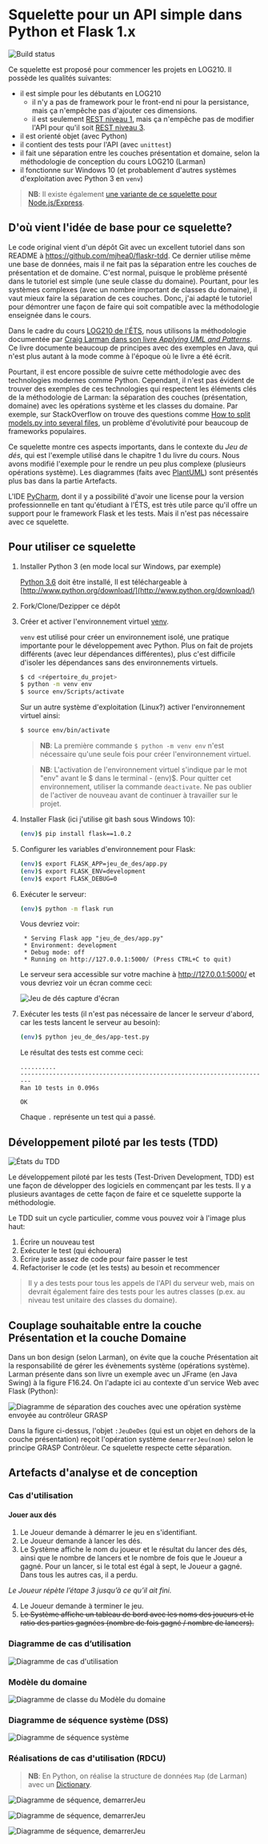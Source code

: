 # Squelette pour un API simple dans Python et Flask 1.x

![Build status](https://travis-ci.org/profcfuhrmanets/log210-jeu-de-des-python-flask.svg?branch=master)

Ce squelette est proposé pour commencer les projets en LOG210. Il possède les qualités suivantes:

- il est simple pour les débutants en LOG210 
  - il n'y a pas de framework pour le front-end ni pour la persistance, mais ça n'empêche pas d'ajouter ces dimensions.
  - il est seulement [REST niveau 1](https://restfulapi.net/richardson-maturity-model/#level-one), mais ça n'empêche pas de modifier l'API pour qu'il soit [REST niveau 3](https://restfulapi.net/richardson-maturity-model/#level-three).
- il est orienté objet (avec Python)
- il contient des tests pour l'API (avec `unittest`)
- il fait une séparation entre les couches présentation et domaine, selon la méthodologie de conception du cours LOG210 (Larman)
- il fonctionne sur Windows 10 (et probablement d'autres systèmes d'exploitation avec Python 3 en `venv`)  

> **NB**: Il existe également [une variante de ce squelette pour Node.js/Express](https://github.com/profcfuhrmanets/log210-jeu-de-des-node-express-ts).

## D'où vient l'idée de base pour ce squelette?

Le code original vient d'un dépôt Git avec un excellent tutoriel dans son README à https://github.com/mjhea0/flaskr-tdd. Ce dernier utilise même une base de données, mais il ne fait pas la
séparation entre les couches de présentation et de domaine. C'est normal, puisque le problème présenté dans le tutoriel est simple (une seule classe du domaine). Pourtant, pour les systèmes complexes (avec un nombre important de classes du domaine),
il vaut mieux faire la séparation de ces couches. Donc, j'ai adapté le tutoriel pour démontrer une façon de faire qui soit compatible avec la méthodologie enseignée dans le cours.

Dans le cadre du cours [LOG210 de l'ÉTS](https://www.etsmtl.ca/Programmes-Etudes/1er-cycle/Fiche-de-cours?Sigle=log210), nous utilisons la méthodologie documentée par [Craig Larman dans son livre *Applying UML and Patterns*](http://www.craiglarman.com/wiki/index.php?title=Book_Applying_UML_and_Patterns). Ce livre documente beaucoup de principes avec des exemples en Java, qui n'est plus autant à la mode comme à l'époque où le livre a été écrit.

Pourtant, il est encore possible de suivre cette méthodologie avec des technologies modernes comme Python. Cependant, il n'est pas évident de trouver des exemples de ces technologies qui respectent les éléments clés de la méthodologie de Larman: la séparation des couches (présentation, domaine) avec les opérations système et les classes du domaine. Par exemple, sur StackOverflow on trouve des questions comme [How to split models.py into several files](https://stackoverflow.com/q/6336664/1168342), un problème d'évolutivité pour beaucoup de frameworks populaires.

Ce squelette montre ces aspects importants, dans le contexte du *Jeu de dés*, qui est l'exemple utilisé dans le chapitre 1 du livre du cours. Nous avons modifié l'exemple pour le rendre un peu plus complexe (plusieurs opérations système). Les diagrammes (faits avec [PlantUML](https://stackoverflow.com/questions/32203610/how-to-integrate-uml-diagrams-into-gitlab-or-github)) sont présentés plus bas dans la partie Artefacts.

L'IDE [PyCharm](https://www.jetbrains.com/pycharm/), dont il y a possibilité d'avoir une license pour la version professionnelle en tant qu'étudiant à l'ÉTS, est très utile parce qu'il offre un support pour le framework Flask et les tests. Mais il n'est pas nécessaire avec ce squelette.

## Pour utiliser ce squelette

1. Installer Python 3 (en mode local sur Windows, par exemple)

    [Python 3.6](https://www.python.org/downloads/release/python-360/) doit être installé, Il est téléchargeable à [http://www.python.org/download/](http://www.python.org/download/)

2. Fork/Clone/Dezipper ce dépôt

3. Créer et activer l'environnement virtuel [venv](https://docs.python.org/3/library/venv.html). 

    `venv` est utilisé pour créer un environnement isolé, une pratique importante pour le développement avec Python. Plus on fait de projets différents (avec leur dépendances différentes), plus c'est difficile d'isoler les dépendances sans des environnements virtuels.
    ```bash
    $ cd <répertoire_du_projet>
    $ python -m venv env
    $ source env/Scripts/activate
    ```
    Sur un autre système d'exploitation (Linux?) activer l'environnement virtuel ainsi:
    ```sh
    $ source env/bin/activate
    ```
    > **NB**: La première commande `$ python -m venv env` n'est nécessaire qu'une seule fois pour créer l'environnement virtuel.

    > **NB**: L'activation de l'environnement virtuel s'indique par le mot "env" avant le $ dans le terminal - (env)$. Pour quitter cet environnement, utiliser la commande `deactivate`. Ne pas oublier de l'activer de nouveau avant de continuer à travailler sur le projet.

4. Installer Flask (ici j'utilise git bash sous Windows 10):

    ```bash
    (env)$ pip install flask==1.0.2
    ```

5. Configurer les variables d'environnement pour Flask:
    ```bash
    (env)$ export FLASK_APP=jeu_de_des/app.py
    (env)$ export FLASK_ENV=development
    (env)$ export FLASK_DEBUG=0
    ```

6. Exécuter le serveur:
    ```bash
    (env)$ python -m flask run
    ```

    Vous devriez voir:
    ```
     * Serving Flask app "jeu_de_des/app.py"
     * Environment: development
     * Debug mode: off
     * Running on http://127.0.0.1:5000/ (Press CTRL+C to quit)
    ```

    Le serveur sera accessible sur votre machine à http://127.0.0.1:5000/ et vous devriez voir un écran comme ceci:

    ![Jeu de dés capture d'écran](https://github.com/profcfuhrmanets/log210-jeu-de-des-python-flask/raw/master/docs/Jeu_de_d%C3%A9s_index.png?s=50)

7. Exécuter les tests (il n'est pas nécessaire de lancer le serveur d'abord, car les tests lancent le serveur au besoin):
    ```bash
    (env)$ python jeu_de_des/app-test.py
    ```

    Le résultat des tests est comme ceci:
    ```
    ..........
    ----------------------------------------------------------------------
    Ran 10 tests in 0.096s

    OK
    ```

    Chaque `.` représente un test qui a passé.    

## Développement piloté par les tests (TDD)

![États du TDD](http://www.plantuml.com/plantuml/proxy?src=https://raw.githubusercontent.com/profcfuhrmanets/log210-jeu-de-des-python-flask/master/docs/tdd.puml&fmt=svg)

Le développement piloté par les tests (Test-Driven Development, TDD) est une façon de développer des logiciels en commençant par les tests. Il y a plusieurs avantages de cette façon de faire et ce squelette supporte la méthodologie.

Le TDD suit un cycle particulier, comme vous pouvez voir à l'image plus haut:

1. Écrire un nouveau test
2. Exécuter le test (qui échouera)
3. Écrire juste assez de code pour faire passer le test
4. Refactoriser le code (et les tests) au besoin et recommencer

> Il y a des tests pour tous les appels de l'API du serveur web, mais on devrait
également faire des tests pour les autres classes (p.ex. au niveau test unitaire 
des classes du domaine).

## Couplage souhaitable entre la couche Présentation et la couche Domaine

Dans un bon design (selon Larman), on évite que la couche Présentation ait la responsabilité de gérer les évènements système (opérations système). Larman présente dans son livre un exemple avec un JFrame (en Java Swing) à la figure F16.24. On l'adapte ici au contexte d'un service Web avec Flask (Python):

![Diagramme de séparation des couches avec une opération système envoyée au contrôleur GRASP](http://www.plantuml.com/plantuml/proxy?fmt=svg&src=https://raw.githubusercontent.com/profcfuhrmanets/log210-jeu-de-des-python-flask/master/docs/figure-f16.24-web-flask.puml?cacheinc=1)

Dans la figure ci-dessus, l'objet `:JeuDeDes` (qui est un objet en dehors de la couche présentation) reçoit l'opération système `demarrerJeu(nom)` selon le principe GRASP Contrôleur. Ce squelette respecte cette séparation.

## Artefacts d'analyse et de conception

### Cas d'utilisation

#### Jouer aux dés

1. Le Joueur demande à démarrer le jeu en s'identifiant. 
1. Le Joueur demande à lancer les dés. 
1. Le Système affiche le nom du joueur et le résultat du lancer des dés, ainsi que le nombre de lancers et le nombre de fois que le Joueur a gagné. Pour un lancer, si le total est égal à sept, le Joueur a gagné. Dans tous les autres cas, il a perdu. 

*Le Joueur répète l’étape 3 jusqu’à ce qu’il ait fini.*

4. Le Joueur demande à terminer le jeu.
1. ~~Le Système affiche un tableau de bord avec les noms des joueurs et le ratio des parties gagnées (nombre de fois gagné / nombre de lancers).~~

### Diagramme de cas d’utilisation

![Diagramme de cas d'utilisation](http://www.plantuml.com/plantuml/proxy?fmt=svg&src=https://raw.githubusercontent.com/profcfuhrmanets/log210-jeu-de-des-node-express-ts/master/docs/dcu.puml?cacheinc=5)

### Modèle du domaine

![Diagramme de classe du Modèle du domaine](http://www.plantuml.com/plantuml/proxy?fmt=svg&src=https://raw.githubusercontent.com/profcfuhrmanets/log210-jeu-de-des-node-express-ts/master/docs/mdd.puml?cacheinc=5)

### Diagramme de séquence système (DSS)

![Diagramme de séquence système](http://www.plantuml.com/plantuml/proxy?fmt=svg&src=https://raw.githubusercontent.com/profcfuhrmanets/log210-jeu-de-des-node-express-ts/master/docs/dss-jouer.puml?cacheinc=5)

### Réalisations de cas d'utilisation (RDCU)

> **NB**: En Python, on réalise la structure de données `Map` (de Larman) avec un [Dictionary](https://docs.python.org/3/tutorial/datastructures.html#dictionaries).

![Diagramme de séquence, demarrerJeu](http://www.plantuml.com/plantuml/proxy?fmt=svg&src=https://raw.githubusercontent.com/profcfuhrmanets/log210-jeu-de-des-node-express-ts/master/docs/rdcu-demarrerJeu.puml?cacheinc=5)

![Diagramme de séquence, demarrerJeu](http://www.plantuml.com/plantuml/proxy?fmt=svg&src=https://raw.githubusercontent.com/profcfuhrmanets/log210-jeu-de-des-node-express-ts/master/docs/rdcu-jouer.puml?cacheinc=5)

![Diagramme de séquence, demarrerJeu](http://www.plantuml.com/plantuml/proxy?fmt=svg&src=https://raw.githubusercontent.com/profcfuhrmanets/log210-jeu-de-des-node-express-ts/master/docs/rdcu-terminerJeu.puml?cacheinc=5)
